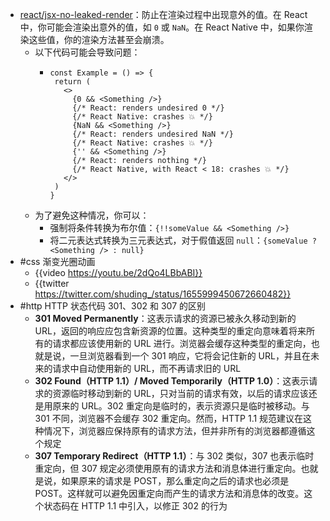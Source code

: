 - [react/jsx-no-leaked-render](https://github.com/jsx-eslint/eslint-plugin-react/blob/master/docs/rules/jsx-no-leaked-render.md )：防止在渲染过程中出现意外的值。在 React 中，你可能会渲染出意外的值，如 `0` 或 `NaN`。在 React Native 中，如果你渲染这些值，你的渲染方法甚至会崩溃。
	- 以下代码可能会导致问题：
		- ```
		  const Example = () => {
		   return (
		     <>
		       {0 && <Something />}
		       {/* React: renders undesired 0 */}
		       {/* React Native: crashes 💥 */}
		       {NaN && <Something />}
		       {/* React: renders undesired NaN */}
		       {/* React Native: crashes 💥 */}
		       {'' && <Something />}
		       {/* React: renders nothing */}
		       {/* React Native, with React < 18: crashes 💥 */}
		     </>
		   )
		  }
		  ```
	- 为了避免这种情况，你可以：
		- 强制将条件转换为布尔值：`{!!someValue && <Something />}`
		- 将二元表达式转换为三元表达式，对于假值返回 `null`：`{someValue ? <Something /> : null}`
- #css 渐变光圈动画
	- {{video https://youtu.be/2dQo4LBbABI}}
	- {{twitter https://twitter.com/shuding_/status/1655999450672660482}}
- #http HTTP 状态代码 301、302 和 307 的区别
	- **301 Moved Permanently**：这表示请求的资源已被永久移动到新的 URL，返回的响应应包含新资源的位置。这种类型的重定向意味着将来所有的请求都应该使用新的 URL 进行。浏览器会缓存这种类型的重定向，也就是说，一旦浏览器看到一个 301 响应，它将会记住新的 URL，并且在未来的请求中自动使用新的 URL，而不再请求旧的 URL
	- **302 Found（HTTP 1.1）/ Moved Temporarily（HTTP 1.0）**：这表示请求的资源临时移动到新的 URL，只对当前的请求有效，以后的请求应该还是用原来的 URL。302 重定向是临时的，表示资源只是临时被移动。与 301 不同，浏览器不会缓存 302 重定向。然而，HTTP 1.1 规范建议在这种情况下，浏览器应保持原有的请求方法，但并非所有的浏览器都遵循这个规定
	- **307 Temporary Redirect（HTTP 1.1）**：与 302 类似，307 也表示临时重定向，但 307 规定必须使用原有的请求方法和消息体进行重定向。也就是说，如果原来的请求是 POST，那么重定向之后的请求也必须是 POST。这样就可以避免因重定向而产生的请求方法和消息体的改变。这个状态码在 HTTP 1.1 中引入，以修正 302 的行为